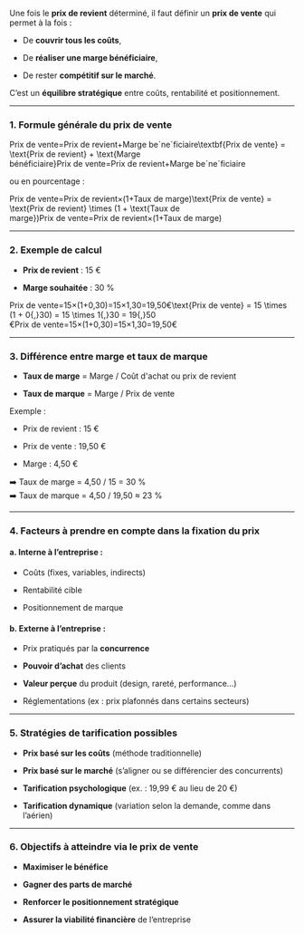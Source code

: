 Une fois le **prix de revient** déterminé, il faut définir un **prix de vente** qui permet à la fois :

- De **couvrir tous les coûts**,
    
- De **réaliser une marge bénéficiaire**,
    
- De rester **compétitif sur le marché**.
    

C’est un **équilibre stratégique** entre coûts, rentabilité et positionnement.

---

### 1. **Formule générale du prix de vente**

Prix de vente=Prix de revient+Marge beˊneˊficiaire\textbf{Prix de vente} = \text{Prix de revient} + \text{Marge bénéficiaire}Prix de vente=Prix de revient+Marge beˊneˊficiaire

ou en pourcentage :

Prix de vente=Prix de revient×(1+Taux de marge)\text{Prix de vente} = \text{Prix de revient} \times (1 + \text{Taux de marge})Prix de vente=Prix de revient×(1+Taux de marge)

---

### 2. **Exemple de calcul**

- **Prix de revient** : 15 €
    
- **Marge souhaitée** : 30 %
    

Prix de vente=15×(1+0,30)=15×1,30=19,50€\text{Prix de vente} = 15 \times (1 + 0{,}30) = 15 \times 1{,}30 = 19{,}50 €Prix de vente=15×(1+0,30)=15×1,30=19,50€

---

### 3. **Différence entre marge et taux de marque**

- **Taux de marge** = Marge / Coût d'achat ou prix de revient
    
- **Taux de marque** = Marge / Prix de vente
    

Exemple :

- Prix de revient : 15 €
    
- Prix de vente : 19,50 €
    
- Marge : 4,50 €
    

➡️ Taux de marge = 4,50 / 15 = 30 %  
➡️ Taux de marque = 4,50 / 19,50 ≈ 23 %

---

### 4. **Facteurs à prendre en compte dans la fixation du prix**

#### a. **Interne à l’entreprise** :

- Coûts (fixes, variables, indirects)
    
- Rentabilité cible
    
- Positionnement de marque
    

#### b. **Externe à l’entreprise** :

- Prix pratiqués par la **concurrence**
    
- **Pouvoir d’achat** des clients
    
- **Valeur perçue** du produit (design, rareté, performance…)
    
- Réglementations (ex : prix plafonnés dans certains secteurs)
    

---

### 5. **Stratégies de tarification possibles**

- **Prix basé sur les coûts** (méthode traditionnelle)
    
- **Prix basé sur le marché** (s’aligner ou se différencier des concurrents)
    
- **Tarification psychologique** (ex. : 19,99 € au lieu de 20 €)
    
- **Tarification dynamique** (variation selon la demande, comme dans l’aérien)
    

---

### 6. **Objectifs à atteindre via le prix de vente**

- **Maximiser le bénéfice**
    
- **Gagner des parts de marché**
    
- **Renforcer le positionnement stratégique**
    
- **Assurer la viabilité financière** de l’entreprise